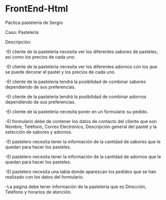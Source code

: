 # FrontEnd-Html
Páctica pastelería de Sergio

Caso: Pastelería

Descripción:

-El cliente de la pastelería necesita ver los diferentes sabores de pasteles, así como los precios de cada uno.

-El cliente de la pastelería necesita ver los diferentes adornos con los que se puede decorar el pastel y los precios de cada uno.

-El cliente de la pastelería tendrá la posibilidad de combinar sabores dependiendo de sus preferencias.

-El cliente de la pastelería tendrá la posibilidad de combinar adornos dependiendo de sus preferencias.

-El cliente de la pastelería necesita poner en un formulario su pedido.

-El formulario debe de contener los datos de contacto del cliente que son Nombre, Teléfono, Correo Electrónico, Descripción general del pastel y la selección de sabores y adornos.

-El pastelero necesita tener la información de la cantidad de sabores que le quedan para hacer los pasteles.

-El pastelero necesita tener la información de la cantidad de adornos que le quedan para hacer los pasteles.

-El pastelero necesita una tabla donde aparezcan los pedidos que se han realizado con los datos del formulario.

-La página debe tener información de la pastelería que es Dirección, Teléfono y horarios de atención.
